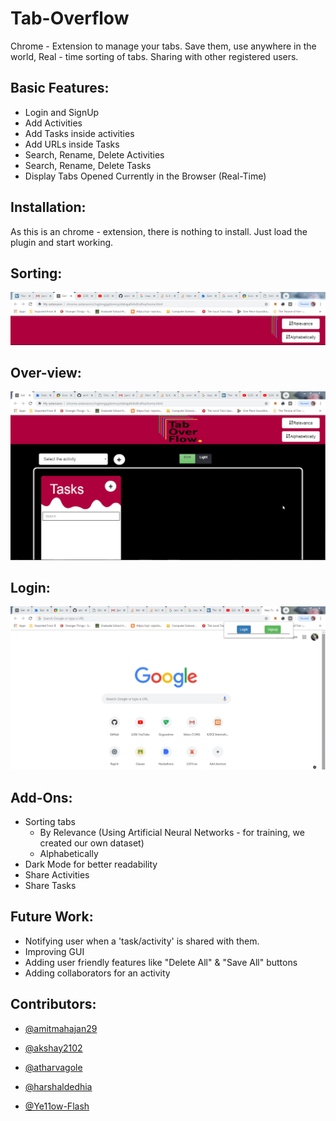 # Tab-Overflow
Chrome - Extension to manage your tabs. Save them, use anywhere in the world, Real - time sorting of tabs. Sharing with other registered users.

## Basic Features:   
- Login and SignUp   
- Add Activities   
- Add Tasks inside activities   
- Add URLs inside Tasks  
- Search, Rename, Delete Activities  
- Search, Rename, Delete Tasks 
- Display Tabs Opened Currently in the Browser (Real-Time) 

## Installation:
As this is an chrome - extension, there is nothing to install. Just load the plugin and start working.

## Sorting:
![](sorting.gif)

## Over-view:
![](tab-overflow.gif)

## Login:
![](login.gif)

## Add-Ons:    
- Sorting tabs    
  - By Relevance (Using Artificial Neural Networks - for training, we created our own dataset)    
  - Alphabetically
- Dark Mode for better readability   
- Share Activities 
- Share Tasks

## Future Work:
- Notifying user when a 'task/activity' is shared with them.
- Improving GUI
- Adding user friendly features like "Delete All" & "Save All" buttons
- Adding collaborators for an activity

## Contributors:   
- [@amitmahajan29](https://github.com/amitmahajan29)  
- [@akshay2102](https://github.com/akshay2102)
    
- [@atharvagole](https://github.com/AtharvaGole)   
- [@harshaldedhia](https://github.com/harshaldedhia)
- [@Ye11ow-Flash](https://github.com/Ye11ow-Flash) 
